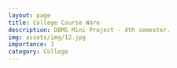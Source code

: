 ```yaml
---
layout: page
title: College Course Ware
description: DBMS Mini Project - 4th semester.
img: assets/img/12.jpg
importance: 1
category: College
---
```

